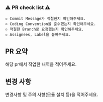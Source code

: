 ### ⚠️ PR check list ⚠️
```
▫ Commit Message가 적절한지 확인해주세요. 
▫ Coding Convention을 준수했는지 확인해주세요.
▫ 적절한 Branch로 요청했는지 확인해주세요.
▫ Assignees, Label을 붙여주세요.
```

## PR 요약
해당 pr에서 작업한 내역을 적어주세요.

## 변경 사항
변경사항 및 주의 사항(모듈 설치 등)을 적어주세요.